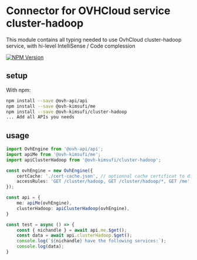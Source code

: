# Connector for OVHCloud service cluster-hadoop

This module contains all typing needed to use OvhCloud cluster-hadoop service, with hi-level IntelliSense / Code complession

[![NPM Version](https://img.shields.io/npm/v/@ovh-kimsufi/cluster-hadoop.svg?style=flat)](https://www.npmjs.org/package/@ovh-kimsufi/cluster-hadoop)

## setup

With npm:
````bash
npm install --save @ovh-api/api
npm install --save @ovh-kimsufi/me
npm install --save @ovh-kimsufi/cluster-hadoop
... Add all APIs you needs
````

## usage

````typescript
import OvhEngine from '@ovh-api/api';
import apiMe from '@ovh-kimsufi/me';
import apiClusterHadoop from '@ovh-kimsufi/cluster-hadoop';

const ovhEngine = new OvhEngine({ 
    certCache: './cert-cache.json', // optionnal cache certificat to disk
    accessRules: 'GET /cluster/hadoop, GET /cluster/hadoop/*, GET /me', // optionnal limit the requested privileges.
});

const api = {
    me: apiMe(ovhEngine),
    clusterHadoop: apiClusterHadoop(ovhEngine),
}

const test = async () => {
    const { nichandle } = await api.me.$get();
    const data = await api.clusterHadoop.$get();
    console.log(`${nichandle} have the following services:`);
    console.log(data);
}

````